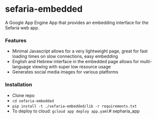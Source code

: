# sefaria-embedded
A Google App Engine App that provides an embedding interface for the Sefaria web app.

### Features
* Minimal Javascript allows for a very lightweight page, great for fast loading times on slow connections, easy embedding
* English and Hebrew interface in the embedded page allows for multi-language viewing with super low resource usage
* Generates social media images for various platforms

### Installation
- Clone repo
- `cd sefaria-embedded`
- `pip install -t ./sefaria-embedded/lib -r requirements.txt`
- To deploy to cloud: `gcloud app deploy app.yaml`# sepharia_app
